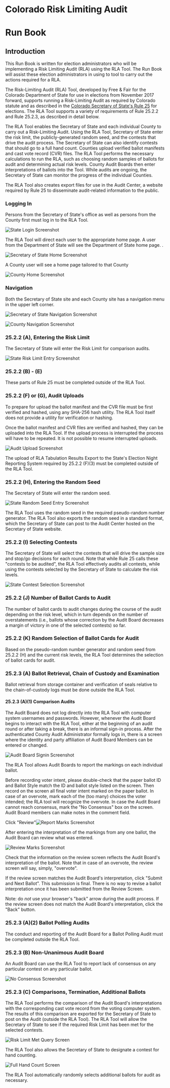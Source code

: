 # Colorado Risk Limiting Audit 
# Run Book 

## Introduction

This Run Book is written for election administrators who will be 
implementing a Risk Limiting Audit (RLA) using the RLA Tool. 
The Run Book will assist these election administrators 
in using to tool to carry out the actions required
for a RLA.

The Risk-Limiting Audit (RLA) Tool, developed by Free & Fair 
for the Colorado Department of
State for use in elections from November 2017 forward, supports
running a 
Risk-Limiting Audit as required by Colorado statute and 
as described in the [Colorado Secretary of State's Rule 25](http://www.sos.state.co.us/pubs/rule_making/CurrentRules/8CCR1505-1/ElectionRules.pdf) for
elections. The RLA Tool supports a variety of 
requirements of Rule 25.2.2 and Rule 25.2.3, as described
in detail below.

The RLA Tool enables the Secretary of State and each individual 
County to carry out a Risk-Limiting Audit. Using the RLA Tool, Secretary of State 
enter the risk limit, the publicly-generated random seed, and the contests that drive
the audit process. The Secretary of State can also identify 
contests that should go to a full hand count. Counties upload
verified ballot manifests and cast vote record (CVR) files. The
RLA Tool performs the necessary calculations to run the RLA, such as 
choosing random samples of ballots for audit and determining 
actual risk levels. County Audit Boards then
enter interpretations of ballots into the Tool. While audits are
ongoing, the Secretary of
State can monitor the progress of the individual Counties.

The RLA Tool also creates export files for use in the Audit
Center, a website required by Rule 25 to disseminate audit-related information
to the public.
 
### Logging In

Persons from the Secretary of State's office as well as persons from the 
County first must log in to the RLA Tool.

![State Login Screenshot](./screenshots/StateLogin.png)

The RLA Tool will direct each user to the appropriate home page. A user from the Department of State will
see the Department of State home page. .

![Secretary of State Home Screenshot](./screenshots/SoSHome.png)

A County user will 
see a home page tailored to that County

![County Home Screenshot](./screenshots/CountyHome.png)

### Navigation

Both the Secretary of State site and each County site has a navigation menu in the upper 
left corner.

![Secretary of State Navigation Screenshot](./screenshots/SoSNav.png)

![County Navigation Screenshot](./screenshots/CountyNav.png)

### 25.2.2 (A), Entering the Risk Limit

The Secretary of State will enter the Risk Limit for comparison audits.

![State Risk Limit Entry Screenshot](./screenshots/RiskLimitEntry.png)

### 25.2.2 (B) - (E)

These parts of Rule 25 must be completed outside of the RLA Tool.


### 25.2.2 (F) or (G), <a name="comparison-audit-upload"></a>Audit Uploads

To prepare for upload the ballot manifest and the CVR file must be
first verified and hashed, using any SHA-256 hash utility. The RLA Tool 
itself does not provide a utility for verification or hashing.

Once the ballot manifest and CVR files are verified and hashed, 
they can be uploaded into the RLA Tool. If the upload process is interrupted the
process will have to be repeated. It is not possible to resume interrupted uploads.

![Audit Upload Screenshot](./screenshots/AuditUpload.png)

The upload of RLA Tabulation Results Export to the State's Election Night Reporting System required by 25.2.2 (F)(3) 
must be completed outside of the RLA Tool.

### 25.2.2 (H), Entering the Random Seed

The Secretary of State will enter the random seed.

![State Random Seed Entry Screenshot](./screenshots/RandomSeedEntry.png)

The RLA Tool uses the random seed in the required pseudo-random number generator. The
RLA Tool also exports the random seed in a standard format,
which the Secretary of State can post to the Audit Center hosted on the 
Secretary of State website. 
<!-- comment: is this implemented? -->

### 25.2.2 (I) Selecting Contests

The Secretary of State will select the contests that will
drive the sample size and stop/go decisions for each round.
Note that while Rule 25 calls these "contests to be audited", 
the RLA Tool effectively audits all contests, while using the 
contests selected by the Secretary of State to calculate the risk levels.

![State Contest Selection Screenshot](./screenshots/ContestSelection.png)

### 25.2.2 (J) Number of Ballot Cards to Audit
The number of ballot cards to audit changes during the course of the audit depending
on the risk level, which in turn depends on the number of overstatements (i.e., ballots whose correction by the Audit Board
decreases a margin of victory in one of the selected contests) so far.

<!-- ![Number to Audit View](./screenshots/NumberToAudit.png) -->

### 25.2.2 (K) Random Selection of Ballot Cards for Audit

Based on the pseudo-random number generator
and random seed from 25.2.2 (H)
and the current risk levels,
the RLA Tool determines the selection of ballot cards for audit. 

<!-- ![Ballots to Audit View](./screenshots/BallotsToAudit.png) -->

### 25.2.3 (A) Ballot Retrieval, Chain of Custody and Examination

Ballot retrieval from storage container and verification of 
seals relative to the chain-of-custody logs must be done 
outside the RLA Tool. 

#### 25.2.3 (A)(1) Comparison Audits

The Audit Board does not log directly into the RLA Tool with
computer system usernames and passwords. However, whenever 
the Audit Board begins to interact with the RLA Tool, either 
at the beginning of an audit round or after taking a break, 
there is an informal sign-in process. After the authenticated County Audit 
Administrator formally logs in, there is a screen where the identity and 
party affiliation of Audit Board Members can be entered or changed.

![Audit Board Signin Screenshot](./screenshots/ABsignin.png)

The RLA Tool allows Audit Boards to report the markings on each individual ballot.

Before recording voter intent, please double-check that the paper ballot
ID and Ballot Style match the ID and ballot style listed on the screen.
Then record on the screen all final voter intent marked on the paper ballot.
In case of an overvote, mark each of the (too many) choices the voter 
intended; the RLA tool will recognize the overvote. In case the Audit 
Board cannot reach consensus, mark the "No Consensus" box on the screen.
Audit Board members can make notes in the comment field.
<!-- Review CDOS -->

Click "Review"![Report Marks Screenshot](./screenshots/ReportMarks.png)

After entering the interpretation of the markings from any one ballot, the 
Audit Board can review what was entered.

![Review Marks Screenshot](./screenshots/ReviewMarks.png)

Check that the information on the review screen reflects the 
Audit Board's interpretation of the ballot. Note that in case of 
an overvote, the review screen will say, simply, "overvote".

If the review screen matches the Audit Board's interpretation,
click "Submit and Next Ballot". This submission is final. There 
is no way to revise a ballot interpretation once it has been submitted
from the Review Screen.

Note: do *not* use your browser's "back" arrow during the audit process.
If the review screen does not match the Audit Board's interpretation,
click the "Back" button.

### 25.2.3 (A)(2) Ballot Polling Audits
The conduct and reporting of the Audit Board for a Ballot Polling Audit 
must be completed outside the RLA Tool.

### 25.2.3 (B) Non-Unanimous Audit Board
An Audit Board can use the RLA Tool to report lack of consensus on any particular contest on any particular ballot.

![No Consensus Screenshot](./screenshots/NoConsensus.png)

### 25.2.3 (C) Comparisons, Termination, Additional Ballots
The RLA Tool performs the comparison of the Audit Board's interpretations with the corresponding 
cast vote record from the voting computer system. The results of this comparison 
are exported for the Secretary of State to post on the Audit  (outside the RLA Tool).
The RLA Tool will allow the Secretary of State to see if the required Risk Limit has 
been met for the selected contests.

![Risk Limit Met Query Screen](./screenshots/LimitMetQuery.png)

The RLA Tool also allows the Secretary of State to designate a contest for hand counting.

![Full Hand Count Screen](./screenshots/FullHandCount.png)

The RLA Tool automatically randomly selects additional ballots for audit as necessary.
